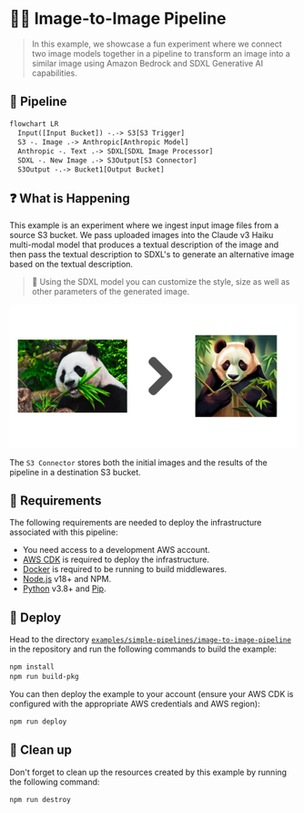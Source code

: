 # 🧑‍🎨 Image-to-Image Pipeline

> In this example, we showcase a fun experiment where we connect two image models together in a pipeline to transform an image into a similar image using Amazon Bedrock and SDXL Generative AI capabilities.

## :dna: Pipeline

```mermaid
flowchart LR
  Input([Input Bucket]) -.-> S3[S3 Trigger]
  S3 -. Image .-> Anthropic[Anthropic Model]
  Anthropic -. Text .-> SDXL[SDXL Image Processor]
  SDXL -. New Image .-> S3Output[S3 Connector]
  S3Output -.-> Bucket1[Output Bucket]
```

## ❓ What is Happening

This example is an experiment where we ingest input image files from a source S3 bucket. We pass uploaded images into the Claude v3 Haiku multi-modal model that produces a textual description of the image and then pass the textual description to SDXL's to generate an alternative image based on the textual description.

> 💁 Using the SDXL model you can customize the style, size as well as other parameters of the generated image.

<p align="center">
  <img src="assets/result.png">
</p>

The `S3 Connector` stores both the initial images and the results of the pipeline in a destination S3 bucket.

## 📝 Requirements

The following requirements are needed to deploy the infrastructure associated with this pipeline:

- You need access to a development AWS account.
- [AWS CDK](https://docs.aws.amazon.com/cdk/latest/guide/getting_started.html#getting_started_install) is required to deploy the infrastructure.
- [Docker](https://docs.docker.com/get-docker/) is required to be running to build middlewares.
- [Node.js](https://nodejs.org/en/download/) v18+ and NPM.
- [Python](https://www.python.org/downloads/) v3.8+ and [Pip](https://pip.pypa.io/en/stable/installation/).

## 🚀 Deploy

Head to the directory [`examples/simple-pipelines/image-to-image-pipeline`](/examples/simple-pipelines/image-to-image-pipeline) in the repository and run the following commands to build the example:

```bash
npm install
npm run build-pkg
```

You can then deploy the example to your account (ensure your AWS CDK is configured with the appropriate AWS credentials and AWS region):

```bash
npm run deploy
```

## 🧹 Clean up

Don't forget to clean up the resources created by this example by running the following command:

```bash
npm run destroy
```
